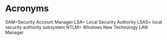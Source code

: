 # Acronyms
SAM=Security Account Manager
LSA= Local Security Authority
LSAS= local security authority subsystem
NTLM= Windows New Technology LAN Manager
